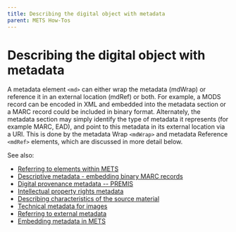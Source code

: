 ```yaml
---
title: Describing the digital object with metadata
parent: METS How-Tos
---
```

# Describing the digital object with metadata

A metadata element `<md>` can either wrap the metadata (mdWrap) or
reference it in an external location (mdRef) or both. For example, a
MODS record can be encoded in XML and embedded into the metadata section
or a MARC record could be included in binary format. Alternately, the
metadata section may simply identify the type of metadata it represents
(for example MARC, EAD), and point to this metadata in its external
location via a URI. This is done by the metadata Wrap `<mdWrap>` and
metadata Reference `<mdRef>` elements, which are discussed in more detail
below.

See also: 
* [Referring to elements within METS](idrefs_within_mets.md)
* [Descriptive metadata - embedding binary MARC records](binary_marc.md)
* [Digital provenance metadata -- PREMIS](premis.md)
* [Intellectual property rights metadata](mets_rights.md)
* [Describing characteristics of the source material](source_metadata.md)
* [Technical metadata for images](technical_metadata.md)
* [Referring to external metadata](mdRef.md)
* [Embedding metadata in METS](mdWrap.md)
